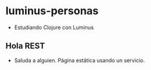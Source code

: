 # luminus-personas

- Estudiando Clojure con Luminus

## Hola REST

- Saluda a alguien. Página estática usando un servicio.